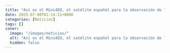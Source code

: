 ```yaml
---
title: "Así es el Mini4EO, el satélite español para la observación de la Tierra y la vigilancia de señales electrónicas"
date: 2025-07-08T01:14:11+0000
categories: [Noticias]
tags: []
cover:
  image: "/images/noticias/"
  alt: "Así es el Mini4EO, el satélite español para la observación de la Tierra y la vigilancia de señales electrónicas"
  hidden: false
---
```




